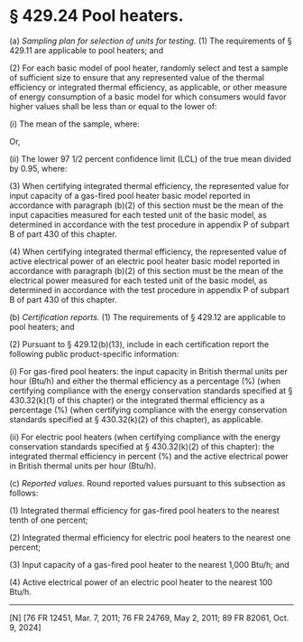 # § 429.24   Pool heaters.

(a) *Sampling plan for selection of units for testing.* (1) The requirements of § 429.11 are applicable to pool heaters; and




(2) For each basic model of pool heater, randomly select and test a sample of sufficient size to ensure that any represented value of the thermal efficiency or integrated thermal efficiency, as applicable, or other measure of energy consumption of a basic model for which consumers would favor higher values shall be less than or equal to the lower of:




(i) The mean of the sample, where:


Or,


(ii) The lower 97
1/2 percent confidence limit (LCL) of the true mean divided by 0.95, where:


(3) When certifying integrated thermal efficiency, the represented value for input capacity of a gas-fired pool heater basic model reported in accordance with paragraph (b)(2) of this section must be the mean of the input capacities measured for each tested unit of the basic model, as determined in accordance with the test procedure in appendix P of subpart B of part 430 of this chapter.




(4) When certifying integrated thermal efficiency, the represented value of active electrical power of an electric pool heater basic model reported in accordance with paragraph (b)(2) of this section must be the mean of the electrical power measured for each tested unit of the basic model, as determined in accordance with the test procedure in appendix P of subpart B of part 430 of this chapter.






(b) *Certification reports.* (1) The requirements of § 429.12 are applicable to pool heaters; and




(2) Pursuant to § 429.12(b)(13), include in each certification report the following public product-specific information:


(i) For gas-fired pool heaters: the input capacity in British thermal units per hour (Btu/h) and either the thermal efficiency as a percentage (%) (when certifying compliance with the energy conservation standards specified at § 430.32(k)(1) of this chapter) or the integrated thermal efficiency as a percentage (%) (when certifying compliance with the energy conservation standards specified at § 430.32(k)(2) of this chapter), as applicable.


(ii) For electric pool heaters (when certifying compliance with the energy conservation standards specified at § 430.32(k)(2) of this chapter): the integrated thermal efficiency in percent (%) and the active electrical power in British thermal units per hour (Btu/h).




(c) *Reported values.* Round reported values pursuant to this subsection as follows:


(1) Integrated thermal efficiency for gas-fired pool heaters to the nearest tenth of one percent;


(2) Integrated thermal efficiency for electric pool heaters to the nearest one percent;


(3) Input capacity of a gas-fired pool heater to the nearest 1,000 Btu/h; and


(4) Active electrical power of an electric pool heater to the nearest 100 Btu/h.





---

[N] [76 FR 12451, Mar. 7, 2011; 76 FR 24769, May 2, 2011; 89 FR 82061, Oct. 9, 2024]




